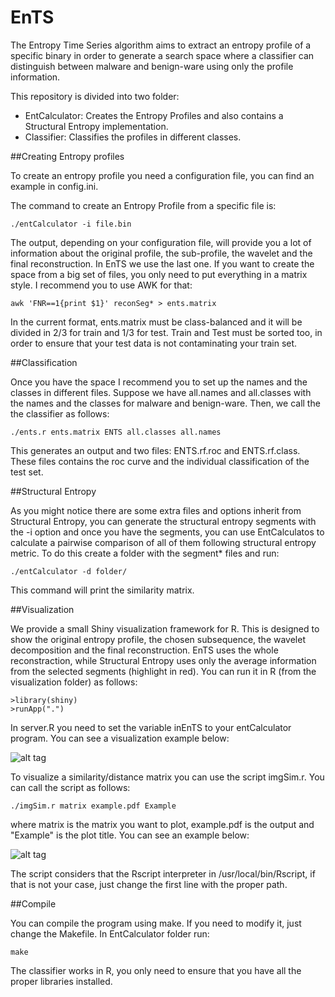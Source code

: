 # EnTS

The Entropy Time Series algorithm aims to extract an entropy profile of a specific binary in order to generate a search space where a classifier can distinguish between malware and benign-ware using only the profile information. 

This repository is divided into two folder: 

- EntCalculator: Creates the Entropy Profiles and also contains a Structural Entropy implementation.
- Classifier: Classifies the profiles in different classes.

##Creating Entropy profiles

To create an entropy profile you need a configuration file, you can find an example in config.ini.

The command to create an Entropy Profile from a specific file is:
```
./entCalculator -i file.bin 
```
The output, depending on your configuration file, will provide you a lot of information about the original profile, the sub-profile, the wavelet and the final reconstruction. In EnTS we use the last one. If you want to create the space from a big set of files, you only need to put everything in a matrix style. I recommend you to use AWK for that:
```
awk 'FNR==1{print $1}' reconSeg* > ents.matrix
```

In the current format, ents.matrix must be class-balanced and it will be divided in 2/3 for train and 1/3 for test. Train and Test must be sorted too, in order to ensure that your test data is not contaminating your train set.

##Classification

Once you have the space I recommend you to set up the names and the classes in different files. Suppose we have all.names and all.classes with the names and the classes for malware and benign-ware. Then, we call the the classifier as follows:
```
./ents.r ents.matrix ENTS all.classes all.names
```
This generates an output and two files: ENTS.rf.roc and ENTS.rf.class. These files contains the roc curve and the individual classification of the test set.

##Structural Entropy

As you might notice there are some extra files and options inherit from Structural 
Entropy, you can generate the structural entropy segments with the -i option and 
once you have the segments, you can use EntCalculatos to calculate a pairwise 
comparison of all of them following structural entropy metric. To do this create a 
folder with the segment* files and run:
```
./entCalculator -d folder/
```
This command will print the similarity matrix.

##Visualization

We provide a small Shiny visualization framework for R. This is designed to show the original entropy profile, the 
chosen subsequence, the wavelet decomposition and the final reconstruction. EnTS uses the whole reconstraction, while
Structural Entropy uses only the average information from the selected segments (highlight in red). You can run it in
R (from the visualization folder) as follows:
```
>library(shiny)
>runApp(".")
```
In server.R you need to set the variable inEnTS to your entCalculator program. You can see a visualization example
 below:

![alt tag](http://freedevelop.org/wp-content/uploads/DABE.png)

To visualize a similarity/distance matrix you can use the script imgSim.r. You can call the script as follows:
```
./imgSim.r matrix example.pdf Example
``` 
where matrix is the matrix you want to plot, example.pdf is the output and "Example" is the plot title. You can see an
example below:

![alt tag](http://freedevelop.org/wp-content/uploads/ExampleMatrix2.png)

The script considers that the Rscript interpreter in /usr/local/bin/Rscript, if that is not your case, just change the
first line with the proper path.

##Compile

You can compile the program using make. If you need to modify it, just change the Makefile. In EntCalculator folder 
run:
```
make
```
The classifier works in R, you only need to ensure that you have all the proper libraries installed.




